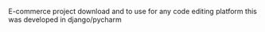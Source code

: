 E-commerce project
download and to use for any code editing platform
this was developed in django/pycharm

